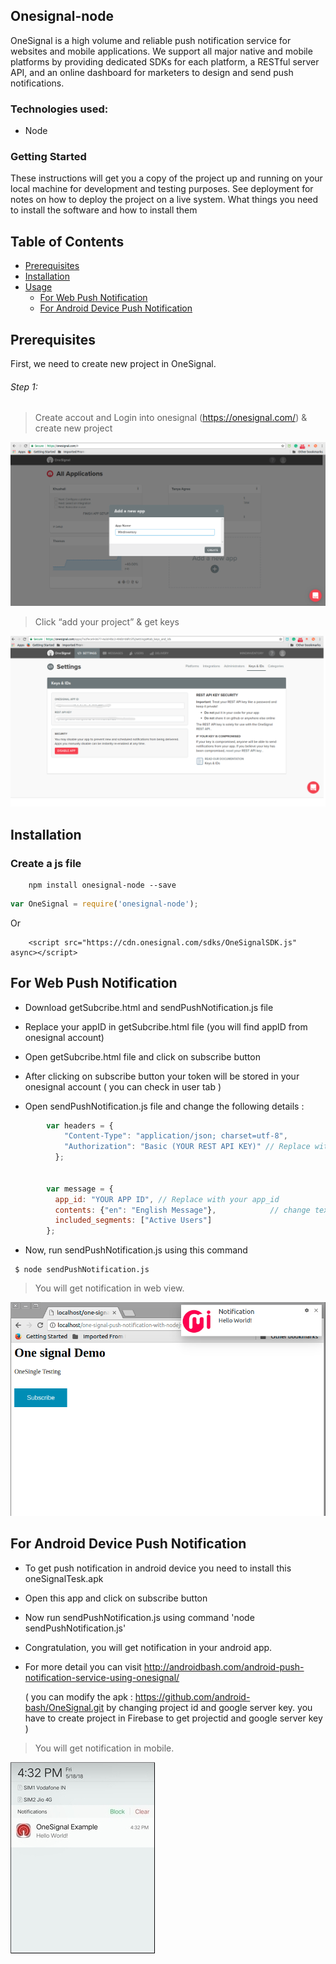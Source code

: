 ## Onesignal-node


OneSignal is a high volume and reliable push notification service for websites and mobile applications. We support all major native and mobile platforms by providing dedicated SDKs for each platform, a RESTful server API, and an online dashboard for marketers to design and send push notifications.


### Technologies used:
* Node

### Getting Started

These instructions will get you a copy of the project up and running on your local machine for development and testing purposes. See deployment for notes on how to deploy the project on a live system.
What things you need to install the software and how to install them


## Table of Contents
* [Prerequisites](#prerequisites)
* [Installation](#installation)
* [Usage](#usage)
  * [For Web Push Notification](#for-web-push-notification)
  * [For Android Device Push Notification](#for-android-device-push-notification)
 

## Prerequisites

First, we need to create new project in OneSignal.

###### Step 1: 

> Create accout and Login into onesignal (https://onesignal.com/) & create new project

![alt text](assert/create-project.png)

> Click “add your project” & get keys

![alt text](assert/get_key-value.png)


## Installation


### Create  a js file
```bush
    npm install onesignal-node --save
```
``` js
var OneSignal = require('onesignal-node');
```
Or

```bush
    <script src="https://cdn.onesignal.com/sdks/OneSignalSDK.js" async></script>
```

## For Web Push Notification

- Download getSubcribe.html and sendPushNotification.js file

- Replace your appID in getSubcribe.html file (you will find appID from onesignal account)

- Open getSubcribe.html file and click on subscribe button

- After clicking on subscribe button your token will be stored in your onesignal account ( you can check in user tab )

- Open sendPushNotification.js file and change the following details :

``` js
        var headers = {
            "Content-Type": "application/json; charset=utf-8",
            "Authorization": "Basic (YOUR REST API KEY)" // Replace with yours Auth
          };


        var message = {
          app_id: "YOUR APP ID", // Replace with your app_id
          contents: {"en": "English Message"},            // change text ( Optional)
          included_segments: ["Active Users"]
        };
```
- Now, run sendPushNotification.js using this command
```
 $ node sendPushNotification.js
```

> You will get notification in web view.

![alt text](assert/notification-img.png)


## For Android Device Push Notification

- To get push notification in android device you need to install this oneSignalTesk.apk

- Open this app and click on subscribe button

- Now run sendPushNotification.js using command 'node sendPushNotification.js'

- Congratulation, you will get notification in your android app.

- For more detail you can visit http://androidbash.com/android-push-notification-service-using-onesignal/

    ( you can modify the apk : https://github.com/android-bash/OneSignal.git by changing project id and google server key.
      you have to create project in Firebase to get projectid and google server key )
      
> You will get notification in mobile.
    
![alt text](assert/notification-mobile12.jpeg)


